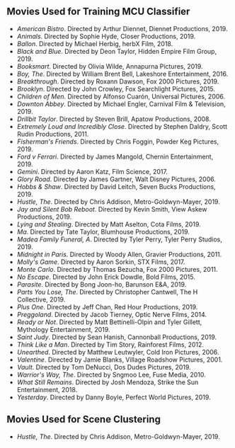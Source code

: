 ## Movies Used for Training MCU Classifier
- *American Bistro*. Directed by Arthur Diennet, Diennet Productions, 2019.
- *Animals*. Directed by Sophie Hyde, Closer Productions, 2019.
- *Ballon*. Directed by Michael Herbig, herbX Film, 2018.
- *Black and Blue*. Directed by Deon Taylor, Hidden Empire Film Group, 2019.
- *Booksmart*. Directed by Olivia Wilde, Annapurna Pictures, 2019.
- *Boy, The*. Directed by William Brent Bell, Lakeshore Entertainment, 2016.
- *Breakthrough*. Directed by Roxann Dawson, Fox 2000 Pictures, 2019.
- *Brooklyn*. Directed by John Crowley, Fox Searchlight Pictures, 2015.
- *Children of Men*. Directed by Alfonso Cuarón, Universal Pictures, 2006.
- *Downton Abbey*. Directed by Michael Engler, Carnival Film & Television, 2019.
- *Drillbit Taylor*. Directed by Steven Brill, Apatow Productions, 2008.
- *Extremely Loud and Incredibly Close*. Directed by Stephen Daldry, Scott Rudin Productions, 2011.
- *Fisherman's Friends*. Directed by Chris Foggin, Powder Keg Pictures, 2019.
- *Ford v Ferrari*. Directed by James Mangold, Chernin Entertainment, 2019.
- *Gemini*. Directed by Aaron Katz, Film Science, 2017.
- *Glory Road*. Directed by James Gartner, Walt Disney Pictures, 2006.
- *Hobbs & Shaw*. Directed by David Leitch, Seven Bucks Productions, 2019.
- *Hustle, The*. Directed by Chris Addison, Metro-Goldwyn-Mayer, 2019.
- *Jay and Silent Bob Reboot*. Directed by Kevin Smith, View Askew Productions, 2019.
- *Lying and Stealing*. Directed by Matt Aselton, Cota Films, 2019.
- *Ma*. Directed by Tate Taylor, Blumhouse Productions, 2019.
- *Madea Family Funeral, A*. Directed by Tyler Perry, Tyler Perry Studios, 2019.
- *Midnight in Paris*. Directed by Woody Allen, Gravier Productions, 2011.
- *Molly's Game*. Directed by Aaron Sorkin, STX Films, 2017.
- *Monte Carlo*. Directed by Thomas Bezucha, Fox 2000 Pictures, 2011.
- *No Escape*. Directed by John Erick Dowdle, Bold Films, 2015.
- *Parasite*. Directed by Bong Joon-ho, Barunson E&A, 2019.
- *Parts You Lose, The*. Directed by Christopher Cantwell, The H Collective, 2019.
- *Plus One*. Directed by Jeff Chan, Red Hour Productions, 2019.
- *Preggoland*. Directed by Jacob Tierney, Optic Nerve Films, 2014.
- *Ready or Not*. Directed by Matt Bettinelli-Olpin and Tyler Gillett, Mythology Entertainment, 2019.
- *Saint Judy*. Directed by Sean Hanish, Cannonball Productions, 2019.
- *Think Like a Man*. Directed by Tim Story, Rainforest Films, 2012.
- *Unearthed*. Directed by Matthew Leutwyler, Cold Iron Pictures, 2006.
- *Valentine*. Directed by Jamie Blanks, Village Roadshow Pictures, 2001.
- *Vault*. Directed by Tom DeNucci, Dos Dudes Pictures, 2019.
- *Warrior's Way, The*. Directed by Sngmoo Lee, Fuse Media, 2010.
- *What Still Remains*. Directed by Josh Mendoza, Strike the Sun Entertainment, 2018.
- *Yesterday*. Directed by Danny Boyle, Perfect World Pictures, 2019.

## Movies Used for Scene Clustering
- *Hustle, The*. Directed by Chris Addison, Metro-Goldwyn-Mayer, 2019.
